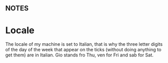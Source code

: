 ## NOTES
# Locale

The locale of my machine is set to Italian, that is why the three letter digits of the day of the week that appear on the ticks (without doing anything to get them) are in Italian. Gio stands fro Thu, ven for Fri and sab for Sat. 
